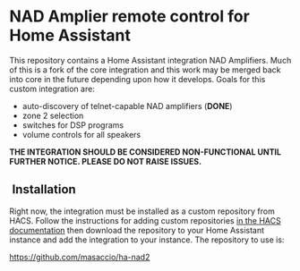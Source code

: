 # NAD Amplier remote control for Home Assistant

This repository contains a Home Assistant integration NAD Amplifiers. Much of this is a fork of the core integration and this work may be merged back into core in the future depending upon how it develops. Goals for this custom integration are:

* auto-discovery of telnet-capable NAD amplifiers (**DONE**)
* zone 2 selection
* switches for DSP programs
* volume controls for all speakers

**THE INTEGRATION SHOULD BE CONSIDERED NON-FUNCTIONAL UNTIL FURTHER NOTICE. PLEASE DO NOT RAISE ISSUES.**

##  Installation

Right now, the integration must be installed as a custom repository from HACS. Follow the instructions for adding custom repositories [in the HACS documentation](https://hacs.xyz/docs/faq/custom_repositories/) then download the repository to your Home Assistant instance and add the integration to your instance. The repository to use is:

<https://github.com/masaccio/ha-nad2>
